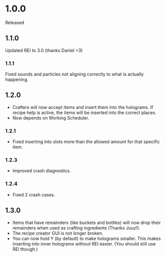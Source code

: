 # 1.0.0
Released
## 1.1.0
Updated REI to 3.0 (thanks Daniel <3)
### 1.1.1
Fixed sounds and particles not aligning correctly to what is actually happening.
## 1.2.0
- Crafters will now accept items and insert them into the holograms. 
If recipe help is active, the items will be inserted into the correct places.
- Now depends on Working Scheduler.
### 1.2.1
- Fixed inserting into slots more than the allowed amount for that specific item.
### 1.2.3 
- Improved crash diagnostics.
### 1.2.4
- Fixed 2 crash cases.
## 1.3.0
- Items that have remainders (like buckets and bottles) will now drop their remainders when used as crafting ingredients (Thanks Juuz!).
- The recipe creator GUI is not longer broken.
- You can now hold Y (by default) to make holograms smaller. This makes inserting into inner holograms without REI easier. (You should still use REI though.)
